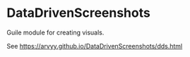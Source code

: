 # DataDrivenScreenshots
Guile module for creating visuals.

See https://arvyy.github.io/DataDrivenScreenshots/dds.html
